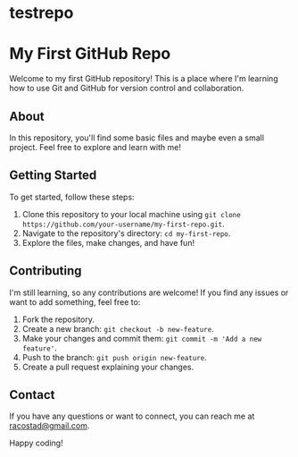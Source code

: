 # testrepo
# My First GitHub Repo

Welcome to my first GitHub repository! This is a place where I'm learning how to use Git and GitHub for version control and collaboration.

## About

In this repository, you'll find some basic files and maybe even a small project. Feel free to explore and learn with me!

## Getting Started

To get started, follow these steps:

1. Clone this repository to your local machine using `git clone https://github.com/your-username/my-first-repo.git`.
2. Navigate to the repository's directory: `cd my-first-repo`.
3. Explore the files, make changes, and have fun!

## Contributing

I'm still learning, so any contributions are welcome! If you find any issues or want to add something, feel free to:

1. Fork the repository.
2. Create a new branch: `git checkout -b new-feature`.
3. Make your changes and commit them: `git commit -m 'Add a new feature'`.
4. Push to the branch: `git push origin new-feature`.
5. Create a pull request explaining your changes.

## Contact

If you have any questions or want to connect, you can reach me at [racostad@gmail.com](mailto:racostad@gmail.com).

Happy coding!

